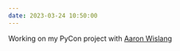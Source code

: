 ```yaml
---
date: 2023-03-24 10:50:00
---
```


Working on my PyCon project with [Aaron Wislang](https://github.com/asw101)
